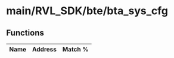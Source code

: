 # main/RVL_SDK/bte/bta_sys_cfg

## Functions

| Name | Address | Match % |
|------|---------|---------|